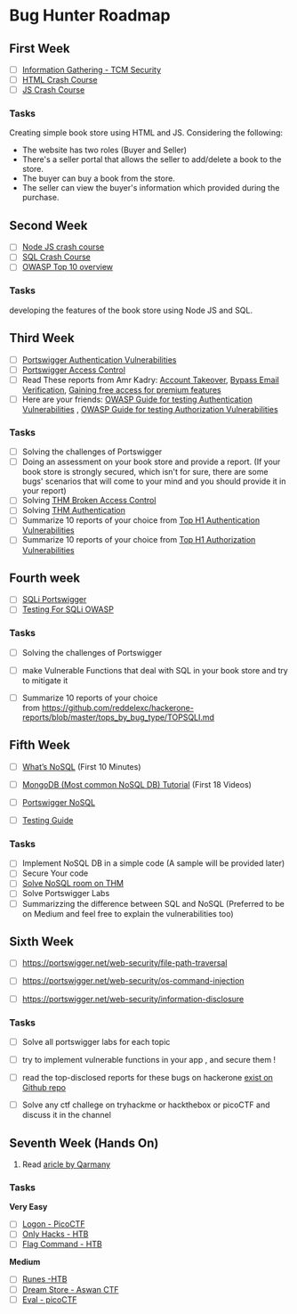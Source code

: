 # Bug Hunter Roadmap
## First Week
- [ ] [Information Gathering - TCM Security](https://academy.tcm-sec.com/courses/enrolled/1152300)
- [ ] [HTML Crash Course](https://www.youtube.com/watch?v=q3yFo-t1ykw&pp=ygUgaHRtbCBjcmFzaCBjb3Vyc2Ug2KjYp9mE2LnYsdio2Yo%3D)
- [ ] [JS Crash Course](https://www.youtube.com/watch?v=hdI2bqOjy3c&t=2s&pp=ygUPanMgY3Jhc2ggY291cnNl)

### Tasks
Creating simple book store using HTML and JS. Considering the following:
- The website has two roles (Buyer and Seller)
- There's a seller portal that allows the seller to add/delete a book to the store.
- The buyer can buy a book from the store.
- The seller can view the buyer's information which provided during the purchase.

## Second Week
- [ ] [Node JS crash course](https://www.youtube.com/watch?v=32M1al-Y6Ag&pp=ygUUTm9kZSBqcyBjcmFzaCBjb3Vyc2U%3D)
- [ ] [SQL Crash Course](https://www.sololearn.com/en/learn/courses/sql-introduction)
- [ ] [OWASP Top 10 overview](https://www.youtube.com/playlist?list=PLyqga7AXMtPOguwtCCXGZUKvd2CDCmUgQ)

### Tasks
developing the features of the book store using Node JS and SQL.

## Third Week
- [ ] [Portswigger Authentication Vulnerabilities](https://portswigger.net/web-security/learning-paths/authentication-vulnerabilities)
- [ ] [Portswigger Access Control](https://portswigger.net/web-security/access-control)
- [ ] Read These reports from Amr Kadry: [Account Takeover](https://0d-amr.medium.com/account-takeover-how-i-gained-access-to-any-user-account-through-a-simple-registration-flaw-96f9f6bdc0ae), [Bypass Email Verification](https://0d-amr.medium.com/bypass-email-verification-in-mozilla-2ab45ac36c42), [Gaining free access for premium features](https://0d-amr.medium.com/from-an-out-of-scope-bug-to-unlocking-lifetime-premium-accounts-in-mozilla-fe96371d814c)
- [ ] Here are your friends: [OWASP Guide for testing Authentication Vulnerabilities](https://owasp.org/www-project-web-security-testing-guide/latest/4-Web_Application_Security_Testing/04-Authentication_Testing/README) , [OWASP Guide for testing Authorization Vulnerabilities](https://owasp.org/www-project-web-security-testing-guide/latest/4-Web_Application_Security_Testing/05-Authorization_Testing/README)

### Tasks
- [ ] Solving the challenges of Portswigger
- [ ] Doing an assessment on your book store and provide a report. (If your book store is strongly secured, which isn't for sure, there are some bugs' scenarios that will come to your mind and you should provide it in your report)
- [ ] Solving [THM Broken Access Control](https://tryhackme.com/room/owaspbrokenaccesscontrol)
- [ ] Solving [THM Authentication](https://tryhackme.com/module/authentication)
- [ ] Summarize 10 reports of your choice from [Top H1 Authentication Vulnerabilities](https://github.com/reddelexc/hackerone-reports/blob/master/tops_by_bug_type/TOPAUTH.md)
- [ ] Summarize 10 reports of your choice from [Top H1 Authorization Vulnerabilities](https://github.com/reddelexc/hackerone-reports/blob/master/tops_by_bug_type/TOPAUTHORIZATION.md)

## Fourth week
- [ ] [SQLi Portswigger](https://portswigger.net/web-security/sql-injection)
- [ ] [Testing For SQLi OWASP](https://owasp.org/www-project-web-security-testing-guide/latest/4-Web_Application_Security_Testing/07-Input_Validation_Testing/05-Testing_for_SQL_Injection)

### Tasks

- [ ]  Solving the challenges of Portswigger
- [ ]  make Vulnerable Functions that deal with SQL in your book store and try to mitigate it
- [ ]  Summarize 10 reports of your choice from https://github.com/reddelexc/hackerone-reports/blob/master/tops_by_bug_type/TOPSQLI.md


## Fifth Week

- [ ]  [What’s NoSQL](https://www.youtube.com/watch?v=xh4gy1lbL2k&t=5068s) (First 10 Minutes)
- [ ]  [MongoDB (Most common NoSQL DB) Tutorial](https://www.youtube.com/watch?v=ExcRbA7fy_A&list=PL4cUxeGkcC9h77dJ-QJlwGlZlTd4ecZOA) (First 18 Videos)
- [ ]  [Portswigger NoSQL](https://portswigger.net/web-security/learning-paths/nosql-injection)
- [ ]  [Testing Guide](https://shellcode.blog/Web-Security-Testing-Guide/4-Web_Application_Security_Testing/07-Input_Validation_Testing/05.6-Testing_for_NoSQL_Injection)


### Tasks

- [ ]  Implement NoSQL DB in a simple code (A sample will be provided later)
- [ ]  Secure Your code
- [ ]  [Solve NoSQL room on THM](https://tryhackme.com/room/nosqlinjectiontutorial)
- [ ]  Solve Portswigger Labs
- [ ]  Summarizzing the difference between SQL and NoSQL (Preferred to be on Medium and feel free to explain the vulnerabilities too)

## Sixth Week

- [ ]  https://portswigger.net/web-security/file-path-traversal
- [ ]  https://portswigger.net/web-security/os-command-injection
- [ ]  https://portswigger.net/web-security/information-disclosure


### Tasks

- [ ]  Solve all portswigger labs for each topic
- [ ]  try to implement vulnerable functions in your app , and secure them !
- [ ]  read the top-disclosed reports for these bugs on hackerone [exist on Github repo](https://github.com/reddelexc/hackerone-reports)
- [ ]  Solve any ctf challege on tryhackme or hackthebox or picoCTF and discuss it in the channel


## Seventh Week (Hands On)
1. Read [aricle by Qarmany](https://deepstrike.io/blog/fundamental-web-components-every-pentesters-must-know) 

### Tasks

**Very Easy**

- [ ]  [Logon - PicoCTF](https://play.picoctf.org/practice/challenge/46?category=1&page=1)
- [ ]  [Only Hacks - HTB](https://app.hackthebox.com/challenges/OnlyHacks)
- [ ]  [Flag Command - HTB](https://app.hackthebox.com/challenges/Flag%2520Command)

**Medium**

- [ ]  [Runes -HTB](https://app.hackthebox.com/challenges/Dark%2520Runes)
- [ ]  [Dream Store - Aswan CTF](https://t.co/hjLkdM63p2)
- [ ]  [Eval - picoCTF](https://play.picoctf.org/practice/challenge/484?category=1&difficulty=2&page=1&solved=0)